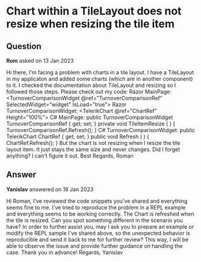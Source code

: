 # Chart within a TileLayout does not resize when resizing the tile item

## Question

**Rom** asked on 13 Jan 2023

Hi there, I'm facing a problem with charts in a tile layout. I have a TileLayout in my applicaton and added some charts (which are in another component) to it. I checked the documentation about TileLayout and resizing so I followed those steps. Please check out my code: Razor MainPage: <TelerikTileLayout Columns="5" ColumnWidth="300px" Reorderable="true" Resizable="true" OnResize="TileItemResize"> <TileLayoutItems> <TileLayoutItem HeaderText="My Item Text" RowSpan="2"> <Content> <TurnoverComparisonWidget @ref="TurnoverComparisonRef" SelectedWidget="widget" IsLoad="true"> </TurnoverComparisonWidget> </Content> </TileLayoutItem> </TileLayoutItems> </TelerikTileLayout> Razor TurnoverComparisonWidget: <TelerikChart @ref="ChartRef" Height="100%"> <ChartTooltip Visible="true"> </ChartTooltip> <ChartSeriesItems> <ChartSeries Type="ChartSeriesType.Column" Data="ChartData" Field="@nameof(ChartDataItem.Value)" CategoryField="@nameof(ChartDataItem.CategoryName)"> <ChartSeriesLabels Visible="true" Format="{0:C2}"> </ChartSeriesLabels> </ChartSeries> </ChartSeriesItems> </TelerikChart> C# MainPage: public TurnoverComparisonWidget TurnoverComparisonRef { get; set; } private void TileItemResize ( ) {
TurnoverComparisonRef.Refresh();
} C# TurnoverComparisonWidget: public TelerikChart ChartRef { get; set; } public void Refresh ( ) {
ChartRef.Refresh();
} But the chart is not resizing when I resize the tile layout item. It just stays the same size and never changes. Did I forget anything? I can't figure it out. Best Regards, Roman

## Answer

**Yanislav** answered on 18 Jan 2023

Hi Roman, I've reviewed the code snippets you've shared and everything seems fine to me. I've tried to reproduce the problem in a REPL example and everything seems to be working correctly. The Chart is refreshed when the tile is resized. Can you spot something different in the scenario you have? In order to further assist you, may I ask you to prepare an example or modify the REPL sample I've shared above, so the unexpected behavior is reproducible and send it back to me for further review? This way, I will be able to observe the issue and provide further guidance on handling the case. Thank you in advance! Regards, Yanislav
